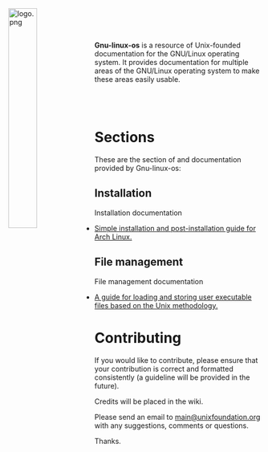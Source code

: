 
<img src='https://raw.githubusercontent.com/unixfoundation/gnu-linux-os/images/logo.png' width='33.5%' align='left' alt='logo.png'>
<br><br><br>

**Gnu-linux-os** is a resource of Unix-founded documentation for the GNU/Linux operating system. It provides documentation for multiple areas of the GNU/Linux operating system to make these areas easily usable.
<br><br><br><br>

# Sections

These are the section of and documentation provided by Gnu-linux-os:

## Installation

Installation documentation

* [Simple installation and post-installation guide for Arch Linux.](installation/arch-linux-installation-guide.txt)

## File management

File management documentation

* [A guide for loading and storing user executable files based on the Unix methodology.](file_management/loading-and-storing-user-executables.txt)

# Contributing

If you would like to contribute, please ensure that your contribution is correct and formatted consistently (a guideline will be provided in the future).

Credits will be placed in the wiki.

Please send an email to main@unixfoundation.org with any suggestions, comments or questions.

Thanks.
